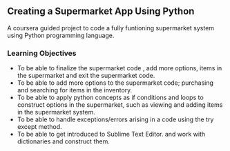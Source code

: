 ## Creating a Supermarket App Using Python
A coursera guided project to code a fully funtioning supermarket system using Python programming language.

### Learning Objectives
- To be able to finalize the supermarket code , add more options, items in the supermarket and exit the supermarket code.
- To be able to add more options to the supermarket code; purchasing and searching for items in the inventory.
- To be able to apply python concepts as if conditions and loops to construct options in the supermarket, such as viewing and adding items in the supermarket system.
- To be able to handle exceptions/errors arising in a code using the try except method.
- To be able to get introduced to Sublime Text Editor. and work with dictionaries and construct them.
